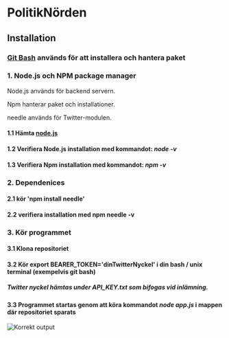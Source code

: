 # PolitikNörden

## Installation
### [Git Bash](https://gitforwindows.org/) används för att installera och hantera paket
### **1. Node.js och NPM package manager**
Node.js används för backend servern.

Npm hanterar paket och installationer.

needle används för Twitter-modulen.

   #### 1.1 Hämta [node.js](https://nodejs.org/en/download/ "node.js")
   #### 1.2 Verifiera Node.js installation med kommandot: *node -v*
   #### 1.3 Verifiera Npm installation med  kommandot: *npm -v*

### **2. Dependenices**

 #### 2.1 kör 'npm install needle'

 #### 2.2 verifiera installation med **npm needle -v**

### 3. Kör programmet

#### 3.1 Klona repositoriet

#### 3.2 Kör export BEARER_TOKEN='dinTwitterNyckel' i din bash / unix terminal (exempelvis git bash)
##### Twitter nyckel hämtas under API_KEY.txt som bifogas vid inlämning. 

#### 3.3 Programmet startas genom att köra kommandot  *node app.js* i mappen där repositoriet sparats

![Korrekt output](https://i.imgur.com/W9hQQh7.png)
